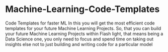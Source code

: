 # Machine-Learning-Code-Templates
Code Templates for faster ML
In this you will get the most efficient code templates for your future Machine Learning Projects.
So, that you can build your future Machine Learning Projects within Flash light, that means being a Data Science one, you only need to focus and spend time on taking out insights else not to just building and writing code for a particular model
